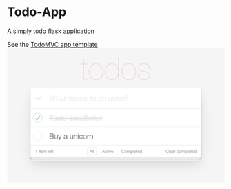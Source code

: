 # Todo-App
A simply todo flask application

See the [TodoMVC app template](https://github.com/king1rule/todomvc-app-template)
![alt text](https://github.com/king1rule/Todo-App/blob/master/static/todomvc-app-css/screenshot.png?raw=true)
